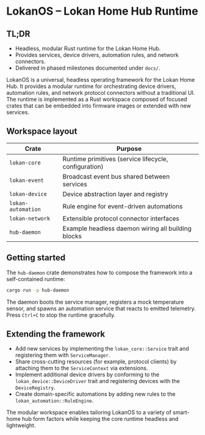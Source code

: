 # LokanOS – Lokan Home Hub Runtime

## TL;DR
- Headless, modular Rust runtime for the Lokan Home Hub.
- Provides services, device drivers, automation rules, and network connectors.
- Delivered in phased milestones documented under `docs/`.

LokanOS is a universal, headless operating framework for the Lokan Home Hub.
It provides a modular runtime for orchestrating device drivers, automation
rules, and network protocol connectors without a traditional UI.  The runtime
is implemented as a Rust workspace composed of focused crates that can be
embedded into firmware images or extended with new services.

## Workspace layout

| Crate | Purpose |
| ----- | ------- |
| `lokan-core` | Runtime primitives (service lifecycle, configuration) |
| `lokan-event` | Broadcast event bus shared between services |
| `lokan-device` | Device abstraction layer and registry |
| `lokan-automation` | Rule engine for event-driven automations |
| `lokan-network` | Extensible protocol connector interfaces |
| `hub-daemon` | Example headless daemon wiring all building blocks |

## Getting started

The `hub-daemon` crate demonstrates how to compose the framework into a
self-contained runtime:

```bash
cargo run -p hub-daemon
```

The daemon boots the service manager, registers a mock temperature sensor, and
spawns an automation service that reacts to emitted telemetry.  Press `Ctrl+C`
to stop the runtime gracefully.

## Extending the framework

- Add new services by implementing the `lokan_core::Service` trait and
  registering them with `ServiceManager`.
- Share cross-cutting resources (for example, protocol clients) by attaching
  them to the `ServiceContext` via extensions.
- Implement additional device drivers by conforming to the
  `lokan_device::DeviceDriver` trait and registering devices with the
  `DeviceRegistry`.
- Create domain-specific automations by adding new rules to the
  `lokan_automation::RuleEngine`.

The modular workspace enables tailoring LokanOS to a variety of smart-home hub
form factors while keeping the core runtime headless and lightweight.
